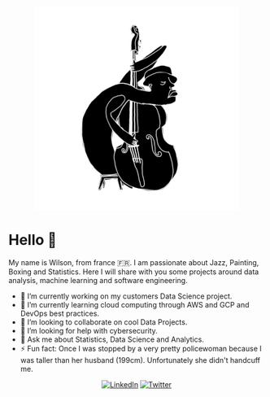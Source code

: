 <p align="center">
  <img src="https://github.com/gwils28/gwils28/blob/main/bass.gif" />
</p>

# Hello 👋
 My name is Wilson, from france 🇫🇷. I am passionate about Jazz, Painting, Boxing and Statistics. Here I will share with you some projects around data analysis, machine learning and software engineering.
- 🔭 I’m currently working on my customers Data Science project.
- 🌱 I’m currently learning cloud computing through AWS and GCP and DevOps best practices. 
- 👯 I’m looking to collaborate on cool Data Projects.
- 🤔 I’m looking for help with cybersecurity.
- 💬 Ask me about Statistics, Data Science and Analytics.
- ⚡ Fun fact: Once I was stopped by a very pretty policewoman because I was taller than her husband (199cm). Unfortunately she didn't handcuff me.
 
 <p align="center">
  <a href="https://www.linkedin.com/in/wilson-goma/"><img src="https://img.shields.io/badge/LinkedIn--_.svg?style=social&logo=linkedin" alt="LinkedIn"></a>
  <a href="https://twitter.com/wilson_goma"><img src="https://img.shields.io/badge/Twitter--_.svg?style=social&logo=twitter" alt="Twitter"></a>
</p>

<!--
**gwils28/gwils28** is a ✨ _special_ ✨ repository because its `README.md` (this file) appears on your GitHub profile.

Here are some ideas to get you started:

- 🔭 I’m currently working on my customers Data Science project.
- 🌱 I’m currently learning cloud computing through AWS and GCP. 
- 👯 I’m looking to collaborate on Data Driven Projects.
- 🤔 I’m looking for help with cybersecurity, front dev  and network engineering.
- 💬 Ask me about Statistics, Data Science and Analytics.
- ⚡ Fun fact: 
-->
